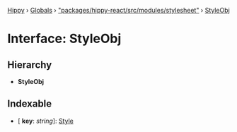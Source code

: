 [Hippy](../README.md) › [Globals](../globals.md) › ["packages/hippy-react/src/modules/stylesheet"](../modules/_packages_hippy_react_src_modules_stylesheet_.md) › [StyleObj](_packages_hippy_react_src_modules_stylesheet_.styleobj.md)

# Interface: StyleObj

## Hierarchy

* **StyleObj**

## Indexable

* \[ **key**: *string*\]: [Style](_types_style_.style.md)
